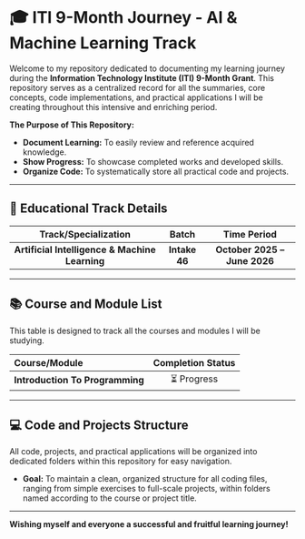 # 🎓 ITI 9-Month Journey - AI & Machine Learning Track

Welcome to my repository dedicated to documenting my learning journey during the **Information Technology Institute (ITI) 9-Month Grant**. This repository serves as a centralized record for all the summaries, core concepts, code implementations, and practical applications I will be creating throughout this intensive and enriching period.

**The Purpose of This Repository:**

- **Document Learning:** To easily review and reference acquired knowledge.
- **Show Progress:** To showcase completed works and developed skills.
- **Organize Code:** To systematically store all practical code and projects.

---

## 🎯 Educational Track Details

|              Track/Specialization              |     Batch     |         Time Period          |
| :--------------------------------------------: | :-----------: | :--------------------------: |
| **Artificial Intelligence & Machine Learning** | **Intake 46** | **October 2025 – June 2026** |

---

## 📚 Course and Module List

This table is designed to track all the courses and modules I will be studying.

| Course/Module                   | Completion Status |
| :------------------------------ | :---------------: |
| **Introduction To Programming** |    ⏳ Progress    |

---

## 💻 Code and Projects Structure

All code, projects, and practical applications will be organized into dedicated folders within this repository for easy navigation.

- **Goal:** To maintain a clean, organized structure for all coding files, ranging from simple exercises to full-scale projects, within folders named according to the course or project title.

---

**Wishing myself and everyone a successful and fruitful learning journey!**
